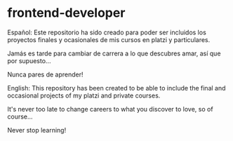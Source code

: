 # frontend-developer
Español:
Este repositorio ha sido creado para poder ser incluidos los proyectos finales y ocasionales de mis cursos en platzi y particulares.

Jamás es tarde para cambiar de carrera a lo que descubres amar, así que por supuesto...

Nunca pares de aprender!

English:
This repository has been created to be able to include the final and occasional projects of my platzi and private courses.

It's never too late to change careers to what you discover to love, so of course...

Never stop learning!